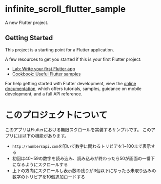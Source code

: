 # infinite_scroll_flutter_sample

A new Flutter project.

## Getting Started

This project is a starting point for a Flutter application.

A few resources to get you started if this is your first Flutter project:

- [Lab: Write your first Flutter app](https://docs.flutter.dev/get-started/codelab)
- [Cookbook: Useful Flutter samples](https://docs.flutter.dev/cookbook)

For help getting started with Flutter development, view the
[online documentation](https://docs.flutter.dev/), which offers tutorials,
samples, guidance on mobile development, and a full API reference.

# このプロジェクトについて

このアプリはFlutterにおける無限スクロールを実装するサンプルです。 
このアプリには以下の機能があります。

- `http://numbersapi.com`を叩いて数字に関わるトリビアを1~100まで表示する
- 初回は40~59の数字を読み込み、読み込みが終わったら50が画面の一番下になるようにスクロールする
- 上下の方向にスクロールし表示数の残りが3個以下になったら未取り込みの数字のトリビアを10個追加ロードする
